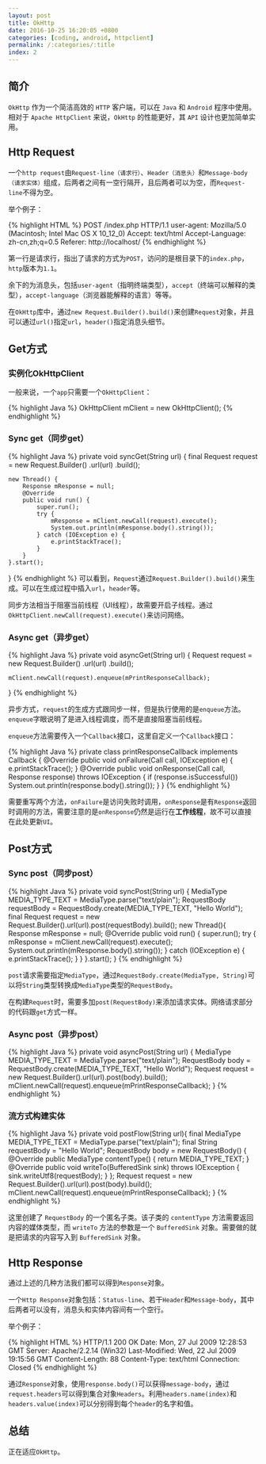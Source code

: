 ```yaml
---
layout: post
title: OkHttp
date: 2016-10-25 16:20:05 +0800
categories: [coding, android, httpclient]
permalink: /:categories/:title
index: 2
---
```


## 简介
`OkHttp` 作为一个简洁高效的 `HTTP` 客户端，可以在 `Java` 和 `Android` 程序中使用。相对于 `Apache HttpClient` 来说，`OkHttp` 的性能更好，其 `API` 设计也更加简单实用。

## Http Request
一个`http request`由`Request-line（请求行）`、`Header（消息头）`和`Message-body（请求实体）`组成，后两者之间有一空行隔开，且后两者可以为空，而`Request-line`不得为空。

举个例子：

{% highlight HTML %}
POST /index.php HTTP/1.1
user-agent: Mozilla/5.0 (Macintosh; Intel Mac OS X 10_12_0)
Accept: text/html
Accept-Language: zh-cn,zh;q=0.5
Referer: http://localhost/
{% endhighlight %}

第一行是请求行，指出了请求的方式为`POST`，访问的是根目录下的`index.php`，`http`版本为`1.1`。

余下的为消息头，包括`user-agent`（指明终端类型），`accept`（终端可以解释的类型），`accept-language`（浏览器能解释的语言）等等。

在`OkHttp`库中，通过`new Request.Builder().build()`来创建`Request`对象，并且可以通过`url()`指定`url`，`header()`指定消息头细节。


## Get方式
### 实例化OkHttpClient
一般来说，一个`app`只需要一个`OkHttpClient`：

{% highlight Java %}
OkHttpClient mClient = new OkHttpClient();
{% endhighlight %}

### Sync get（同步get）

{% highlight Java %}
private void syncGet(String url) {
    final Request request = new Request.Builder()
            .url(url)
            .build();

    new Thread() {
        Response mResponse = null;
        @Override
        public void run() {
            super.run();
            try {
                mResponse = mClient.newCall(request).execute();
                System.out.println(mResponse.body().string());
            } catch (IOException e) {
                e.printStackTrace();
            }
        }
    }.start();
}
{% endhighlight %}
可以看到，`Request`通过`Request.Builder().build()`来生成。可以在生成过程中插入`url`，`header`等。

同步方法相当于阻塞当前线程（UI线程），故需要开启子线程。通过`OkHttpClient.newCall(request).execute()`来访问网络。

### Async get（异步get）

{% highlight Java %}
private void asyncGet(String url) {
    Request request = new Request.Builder()
            .url(url)
            .build();

    mClient.newCall(request).enqueue(mPrintResponseCallback);
}
{% endhighlight %}

异步方式，`request`的生成方式跟同步一样，但是执行使用的是`enqueue`方法。`enqueue`字眼说明了是进入线程调度，而不是直接阻塞当前线程。  

`enqueue`方法需要传入一个`Callback`接口，这里自定义一个`Callback`接口：

{% highlight Java %}
private class printResponseCallback implements Callback {
    @Override
    public void onFailure(Call call, IOException e) {
        e.printStackTrace();
    }
    @Override
    public void onResponse(Call call, Response response) throws IOException {
        if (response.isSuccessful())
            System.out.println(response.body().string());
    }
}
{% endhighlight %}

需要重写两个方法，`onFailure`是访问失败时调用，`onResponse`是有`Response`返回时调用的方法，需要注意的是`onResponse`仍然是运行在**工作线程**，故不可以直接在此处更新`UI`。

## Post方式
### Sync post（同步post）

{% highlight Java %}
private void syncPost(String url) {
    MediaType MEDIA_TYPE_TEXT = MediaType.parse("text/plain");
    RequestBody requestBody = RequestBody.create(MEDIA_TYPE_TEXT, "Hello World");
    final Request request = new Request.Builder().url(url).post(requestBody).build();
    new Thread(){
        Response mResponse = null;
        @Override
        public void run() {
            super.run();
            try {
                mResponse = mClient.newCall(request).execute();
                System.out.println(mResponse.body().string());
            } catch (IOException e) {
                e.printStackTrace();
            }
        }
    }.start();
}
{% endhighlight %}

`post`请求需要指定`MediaType`，通过`RequestBody.create(MediaType, String)`可以将`String`类型转换成`MediaType`类型的`RequestBody`。

在构建`Request`时，需要多加`post(RequestBody)`来添加请求实体。网络请求部分的代码跟`get`方式一样。

### Async post（异步post）

{% highlight Java %}
private void asyncPost(String url) {
    MediaType MEDIA_TYPE_TEXT = MediaType.parse("text/plain");
    RequestBody body = RequestBody.create(MEDIA_TYPE_TEXT, "Hello World");
    Request request = new Request.Builder().url(url).post(body).build();
    mClient.newCall(request).enqueue(mPrintResponseCallback);
}
{% endhighlight %}

### 流方式构建实体

{% highlight Java %}
private void postFlow(String url){
    final MediaType MEDIA_TYPE_TEXT = MediaType.parse("text/plain");
    final String requestBody = "Hello World";
    RequestBody body = new RequestBody() {
        @Override
        public MediaType contentType() {
            return MEDIA_TYPE_TEXT;
        }
        @Override
        public void writeTo(BufferedSink sink) throws IOException {
            sink.writeUtf8(requestBody);
        }
    };
    Request request = new Request.Builder().url(url).post(body).build();
    mClient.newCall(request).enqueue(mPrintResponseCallback);
}
{% endhighlight %}

这里创建了 `RequestBody` 的一个匿名子类。该子类的 `contentType` 方法需要返回内容的媒体类型，而 `writeTo` 方法的参数是一个 `BufferedSink` 对象。需要做的就是把请求的内容写入到 `BufferedSink` 对象。

## Http Response
通过上述的几种方法我们都可以得到`Response`对象。  

一个`Http Response`对象包括：`Status-line`、若干`Header`和`Message-body`，其中后两者可以没有，消息头和实体内容间有一个空行。

举个例子：

{% highlight HTML %}
HTTP/1.1 200 OK
Date: Mon, 27 Jul 2009 12:28:53 GMT
Server: Apache/2.2.14 (Win32)
Last-Modified: Wed, 22 Jul 2009 19:15:56 GMT
Content-Length: 88
Content-Type: text/html
Connection: Closed
{% endhighlight %}

通过`Response`对象，使用`response.body()`可以获得`message-body`，通过`request.headers`可以得到集合对象`Headers`。利用`headers.name(index)`和`headers.value(index)`可以分别得到每个`header`的名字和值。

## 总结
正在适应`OkHttp`。

